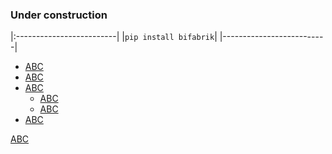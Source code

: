 <!--- The assembly line for your lakehouse -->

### Under construction

|:-------------------------|
|```pip install bifabrik```|
|--------------------------|

 - [ABC](/tutorial/quickstart.md)
 - [ABC](/tutorial/quickstart.md)
 - [ABC](/tutorial/quickstart.md)
   - [ABC](/tutorial/quickstart.md)
   - [ABC](/tutorial/quickstart.md)
- [ABC](/tutorial/quickstart.md)


[ABC](/tutorial/quickstart.md)
